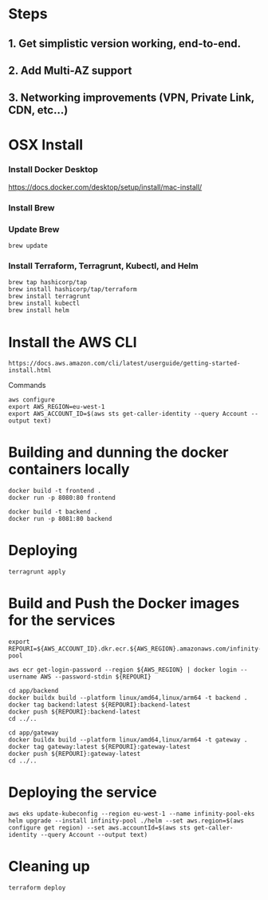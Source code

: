 # Steps
## 1. Get simplistic version working, end-to-end.
## 2. Add Multi-AZ support
## 3. Networking improvements (VPN, Private Link, CDN, etc...)

# OSX Install

### Install Docker Desktop
https://docs.docker.com/desktop/setup/install/mac-install/

### Install Brew

### Update Brew
    
    brew update

### Install Terraform, Terragrunt, Kubectl, and Helm

    brew tap hashicorp/tap
    brew install hashicorp/tap/terraform
    brew install terragrunt
    brew install kubectl
    brew install helm


# Install the AWS CLI

    https://docs.aws.amazon.com/cli/latest/userguide/getting-started-install.html

Commands

    aws configure
    export AWS_REGION=eu-west-1
    export AWS_ACCOUNT_ID=$(aws sts get-caller-identity --query Account --output text)

# Building and dunning the docker containers locally
    
    
    docker build -t frontend .
    docker run -p 8080:80 frontend

    docker build -t backend .
    docker run -p 8081:80 backend


# Deploying
    terragrunt apply

# Build and Push the Docker images for the services

    export REPOURI=${AWS_ACCOUNT_ID}.dkr.ecr.${AWS_REGION}.amazonaws.com/infinity-pool

    aws ecr get-login-password --region ${AWS_REGION} | docker login --username AWS --password-stdin ${REPOURI}

    cd app/backend
    docker buildx build --platform linux/amd64,linux/arm64 -t backend .
    docker tag backend:latest ${REPOURI}:backend-latest
    docker push ${REPOURI}:backend-latest
    cd ../..

    cd app/gateway
    docker buildx build --platform linux/amd64,linux/arm64 -t gateway .
    docker tag gateway:latest ${REPOURI}:gateway-latest
    docker push ${REPOURI}:gateway-latest
    cd ../..

# Deploying the service

    aws eks update-kubeconfig --region eu-west-1 --name infinity-pool-eks
    helm upgrade --install infinity-pool ./helm --set aws.region=$(aws configure get region) --set aws.accountId=$(aws sts get-caller-identity --query Account --output text)

# Cleaning up
    terraform deploy



